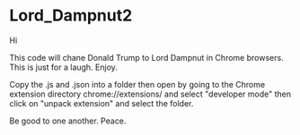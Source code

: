# Lord_Dampnut2

Hi

This code will chane Donald Trump to Lord Dampnut in Chrome browsers. This is just for a laugh. Enjoy.

Copy the .js and .json into a folder then open by going to the Chrome extension directory chrome://extensions/ and select "developer mode" then click on "unpack extension" and select the folder.

Be good to one another. Peace.
